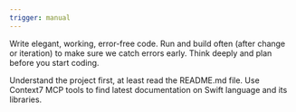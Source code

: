 ```yaml
---
trigger: manual
---
```


Write elegant, working, error-free code. Run and build often (after change or iteration) to make sure we catch errors early. Think deeply and plan before you start coding.

Understand the project first, at least read the README.md file. Use Context7 MCP tools to find latest documentation on Swift language and its libraries.